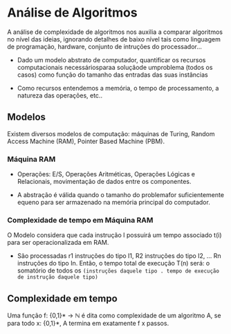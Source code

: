 # Análise de Algoritmos

A análise de complexidade de algoritmos nos auxilia a comparar algoritmos no nível das ideias, ignorando detalhes de baixo nível tais como linguagem de programação, hardware, conjunto de intruções do processador...

- Dado um modelo abstrato de computador, quantificar os recursos computacionais necessáriosparaa soluçãode umproblema (todos os casos) como função do tamanho das entradas das suas  instâncias

- Como recursos entendemos a memória, o tempo de processamento, a natureza das operações, etc..

## Modelos

Existem diversos modelos de computação: máquinas de Turing, Random Access Machine (RAM), Pointer Based Machine (PBM).

### Máquina RAM

- Operações: E/S, Operações Aritméticas, Operações Lógicas e Relacionais, movimentação de dados entre os componentes.

- A abstração é válida quando o tamanho do problemafor suficientemente equeno para ser armazenado na memória principal do computador. 

### Complexidade de tempo em Máquina RAM

O Modelo considera que cada instrução I possuirá um tempo associado t(i) para ser operacionalizada em RAM.

- São processadas r1 instruções do tipo I1, R2 instruções do tipo I2, ... Rn instruções do tipo In. Então, o tempo total de execução T(n) será: o somatório de todos os `(instruções daquele tipo . tempo de execução de instrução daquele tipo)`

## Complexidade em tempo

Uma função f: {0,1}* → ℕ é dita como complexidade de um algoritmo A, se para todo x: {0,1}\*, A termina em exatamente f x passos.
